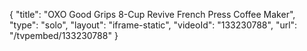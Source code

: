 {
    "title": "OXO Good Grips 8-Cup Revive French Press Coffee Maker",
    "type": "solo",
    "layout": "iframe-static",
    "videoId": "133230788",
    "url": "\/tvpembed\/133230788"
}